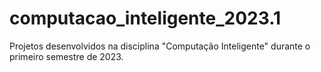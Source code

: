 # computacao_inteligente_2023.1
Projetos desenvolvidos na disciplina "Computação Inteligente" durante o primeiro semestre de 2023.
